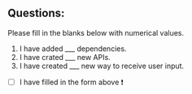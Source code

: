 




## Questions:
Please fill in the blanks below with numerical values.

1. I have added ___ dependencies.
2. I have crated ___ new APIs.
3. I have created ___ new way to receive user input.


- [ ] I have filled in the form above :heavy_exclamation_mark:

